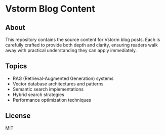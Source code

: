 # Vstorm Blog Content

## About

This repository contains the source content for Vstorm blog posts. Each is carefully crafted to provide both depth and clarity, ensuring readers walk away with practical understanding they can apply immediately.

## Topics

- RAG (Retrieval-Augmented Generation) systems
- Vector database architectures and patterns
- Semantic search implementations
- Hybrid search strategies
- Performance optimization techniques

## License

MIT

